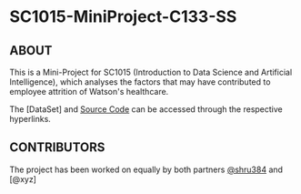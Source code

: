 # SC1015-MiniProject-C133-SS
## ABOUT
This is a Mini-Project for SC1015 (Introduction to Data Science and Artificial Intelligence), which analyses the factors that may have contributed to employee attrition of Watson's healthcare. 

The [DataSet] and [Source Code](https://github.com/shru384/SC1015-MiniProject-C133-SS/blob/main/SC1015_C133_Shrutikhaa%26Sushmita.ipynb) can be accessed through the respective hyperlinks.

## CONTRIBUTORS
The project has been worked on equally by both partners [@shru384](https://github.com/shru384) and [@xyz]

